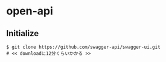 # open-api

## Initialize
```
$ git clone https://github.com/swagger-api/swagger-ui.git 
# << downloadに12分くらいかかる >>
```
